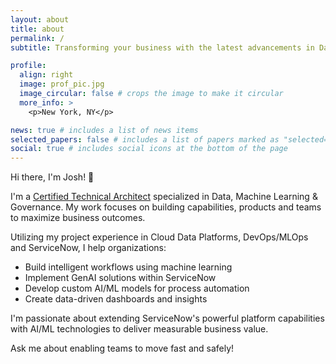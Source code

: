 ```yaml
---
layout: about
title: about
permalink: /
subtitle: Transforming your business with the latest advancements in Data Science.

profile:
  align: right
  image: prof_pic.jpg
  image_circular: false # crops the image to make it circular
  more_info: >
    <p>New York, NY</p>

news: true # includes a list of news items
selected_papers: false # includes a list of papers marked as "selected={true}"
social: true # includes social icons at the bottom of the page
---
```


Hi there, I'm Josh! 👋

I'm a <a href='https://nowlearning.servicenow.com/lxp/en/pages/nl-public-resume?id=nl_public&user=joshuaschuller'>Certified Technical Architect</a> specialized in Data, Machine Learning & Governance. My work focuses on building capabilities, products and teams to maximize business outcomes.

Utilizing my project experience in Cloud Data Platforms, DevOps/MLOps and ServiceNow, I help organizations:

- Build intelligent workflows using machine learning
- Implement GenAI solutions within ServiceNow
- Develop custom AI/ML models for process automation
- Create data-driven dashboards and insights

I'm passionate about extending ServiceNow's powerful platform capabilities with AI/ML technologies to deliver measurable business value.

Ask me about enabling teams to move fast and safely!